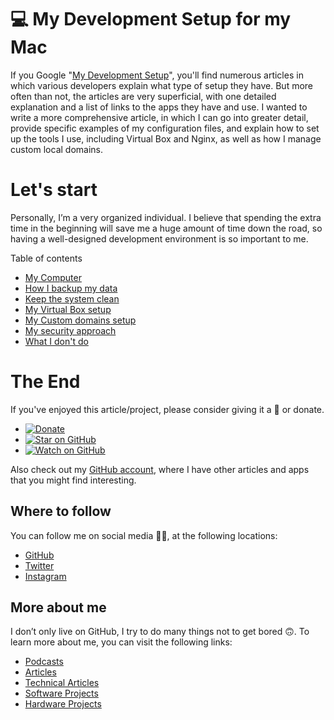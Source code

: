 # 💻 My Development Setup for my Mac

If you Google "[My Development Setup](https://www.google.com/search?q=My+Development+Setup)", you'll find numerous articles in which various developers explain what type of setup they have. But more often than not, the articles are very superficial, with one detailed explanation and a list of links to the apps they have and use. I wanted to write a more comprehensive article, in which I can go into greater detail, provide specific examples of my configuration files, and explain how to set up the tools I use, including Virtual Box and Nginx, as well as how I manage custom local domains.


# Let's start

Personally, I’m a very organized individual. I believe that spending the extra time in the beginning will save me a huge amount of time down the road, so having a well-designed development environment is so important to me.

Table of contents

- [My Computer](https://github.com/davidgatti/my-development-setup/tree/master/01_my_computer)
- [How I backup my data](https://github.com/davidgatti/my-development-setup/tree/master/02_backups)
- [Keep the system clean](https://github.com/davidgatti/my-development-setup/tree/master/03_empty_system)
- [My Virtual Box setup](https://github.com/davidgatti/my-development-setup/tree/master/04_virtual_box)
- [My Custom domains setup](https://github.com/davidgatti/my-development-setup/tree/master/05_custom_domains)
- [My security approach](https://github.com/davidgatti/my-development-setup/tree/master/06_my_security)
- [What I don't do](https://github.com/davidgatti/my-development-setup/tree/master/07_what_I_dont_that_others_do)

# The End

If you've enjoyed this article/project, please consider giving it a 🌟 or donate.

- [![Donate](https://img.shields.io/badge/Donate-PayPal-green.svg)](https://www.paypal.me/gattidavid/25)
- [![Star on GitHub](https://img.shields.io/github/stars/davidgatti/my-development-setup.svg?style=social)](https://github.com/davidgatti/How-to-Stream-Movies-using-NodeJS/stargazers)
- [![Watch on GitHub](https://img.shields.io/github/watchers/davidgatti/my-development-setup.svg?style=social)](https://github.com/davidgatti/How-to-Stream-Movies-using-NodeJS/watchers)

Also check out my [GitHub account](https://github.com/davidgatti), where I have other articles and apps that you might find interesting.

## Where to follow

You can follow me on social media 🐙😇, at the following locations:

- [GitHub](https://github.com/davidgatti)
- [Twitter](https://twitter.com/dawidgatti)
- [Instagram](https://www.instagram.com/gattidavid/)

## More about me

I don’t only live on GitHub, I try to do many things not to get bored 🙃. To learn more about me, you can visit the following links:

- [Podcasts](http://david.gatti.pl/podcasts)
- [Articles](http://david.gatti.pl/articles)
- [Technical Articles](http://david.gatti.pl/technical_articles)
- [Software Projects](http://david.gatti.pl/software_projects)
- [Hardware Projects](http://david.gatti.pl/hardware_projects)
